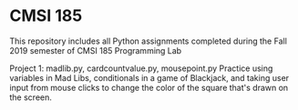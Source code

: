 # CMSI 185
This repository includes all Python assignments completed during the Fall 2019 semester of CMSI 185 Programming Lab

Project 1: madlib.py, cardcountvalue.py, mousepoint.py
Practice using variables in Mad Libs, conditionals in a game of Blackjack, and taking user input from mouse clicks to change the color of the square that's drawn on the screen.
